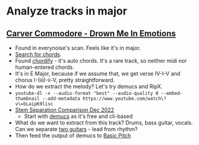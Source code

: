 # Analyze tracks in major

## [Carver Commodore - Drown Me In Emotions](https://www.youtube.com/watch?v=bLaipK9lisc)

- Found in everynoise's scan. Feels like it's in major.
- [Search for chords](https://www.google.com/search?q=Carver+Commodore+-+Drown+Me+In+Emotions+chords). 
- Found [chordify](https://chordify.net/chords/carver-commodore-drown-me-in-emotions-official-music-video-carver-commodore) - it's auto chords. It's a rare track, so neither midi nor human-entered chords.
- It's in E Major, because if we assume that, we get verse IV-I-V and chorus I-(iii)-ii-V, pretty straightforward.
- How do we extract the melody? Let's try demucs and RipX.
- `youtube-dl -x --audio-format "best" --audio-quality 0 --embed-thumbnail --add-metadata https://www.youtube.com/watch\?v\=bLaipK9lisc`
- [Stem Separation Comparison Dec 2022](https://www.youtube.com/watch?v=gl5AKCgMSSc)
   - Start with [demucs](https://github.com/facebookresearch/demucs) as it's free and cli-based
- What do we want to extract from this track? Drums, bass guitar, vocals. Can we separate [two guitars](https://www.youtube.com/watch?v=h6ytkmZEEUU) - lead from rhythm?
- Then feed the output of demucs to [Basic Pitch](https://basicpitch.spotify.com/)
